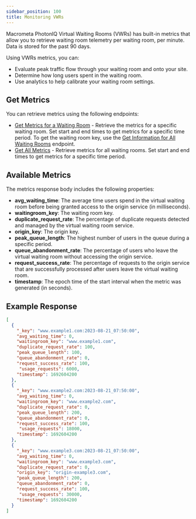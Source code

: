 ```yaml
---
sidebar_position: 100
title: Monitoring VWRs
---
```


Macrometa PhotonIQ Virtual Waiting Rooms (VWRs) has built-in metrics that allow you to retrieve waiting room telemetry per waiting room, per minute. Data is stored for the past 90 days.

Using VWRs metrics, you can:

- Evaluate peak traffic flow through your waiting room and onto your site.
- Determine how long users spent in the waiting room.
- Use analytics to help calibrate your waiting room settings.

## Get Metrics

You can retrieve metrics using the following endpoints:

- [Get Metrics for a Waiting Room](https://www.macrometa.com/docs/apiVwrs#/operations/getMetrics) - Retrieve the metrics for a specific waiting room. Set start and end times to get metrics for a specific time period. To get the waiting room key, use the [Get Information for All Waiting Rooms](https://www.macrometa.com/docs/apiVwrs#/operations/getWaitingRoomUsingQueryParams) endpoint.
- [Get All Metrics](https://www.macrometa.com/docs/apiVwrs#/operations/filterMetricsByDate) - Retrieve metrics for all waiting rooms. Set start and end times to get metrics for a specific time period.

## Available Metrics

The metrics response body includes the following properties:

- **avg_waiting_time**: The average time users spend in the virtual waiting room before being granted access to the origin service (in milliseconds).
- **waitingroom_key**: The waiting room key.
- **duplicate_request_rate**: The percentage of duplicate requests detected and managed by the virtual waiting room service.
- **origin_key**: The origin key.
- **peak_queue_length**: The highest number of users in the queue during a specific period.
- **queue_abandonment_rate**: The percentage of users who leave the virtual waiting room without accessing the origin service.
- **request_success_rate**: The percentage of requests to the origin service that are successfully processed after users leave the virtual waiting room.
- **timestamp**: The epoch time of the start interval when the metric was generated (in seconds).

## Example Response

```json
[
  {
    "_key": "www.example1.com:2023-08-21_07:50:00",
    "avg_waiting_time": 0,
    "waitingroom_key": "www.example1.com",
    "duplicate_request_rate": 100,
    "peak_queue_length": 100,
    "queue_abandonment_rate": 0,
    "request_success_rate": 100,
     "usage_requests": 6000,
    "timestamp": 1692604200
  },
  {
    "_key": "www.example2.com:2023-08-21_07:50:00",
    "avg_waiting_time": 0,
    "waitingroom_key": "www.example2.com",
    "duplicate_request_rate": 0,
    "peak_queue_length": 200,
    "queue_abandonment_rate": 0,
    "request_success_rate": 100,
     "usage_requests": 18000,
    "timestamp": 1692604200
  },
  {
    "_key": "www.example3.com:2023-08-21_07:50:00",
    "avg_waiting_time": 0,
    "waitingroom_key": "www.example3.com",
    "duplicate_request_rate": 0,
    "origin_key": "origin-example3.com",
    "peak_queue_length": 200,
    "queue_abandonment_rate": 0,
    "request_success_rate": 100,
     "usage_requests": 30000,
    "timestamp": 1692604200
  }
]
```
